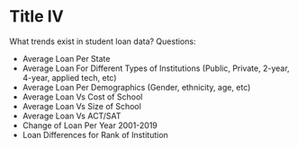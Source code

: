 # Title IV
What trends exist in student loan data? 
Questions: 
  - Average Loan Per State 
  - Average Loan For Different Types of Institutions (Public, Private, 2-year, 4-year, applied tech, etc)
  - Average Loan Per Demographics (Gender, ethnicity, age, etc)
  - Average Loan Vs Cost of School
  - Average Loan Vs Size of School
  - Average Loan Vs ACT/SAT
  - Change of Loan Per Year 2001-2019
  - Loan Differences for Rank of Institution 
  
